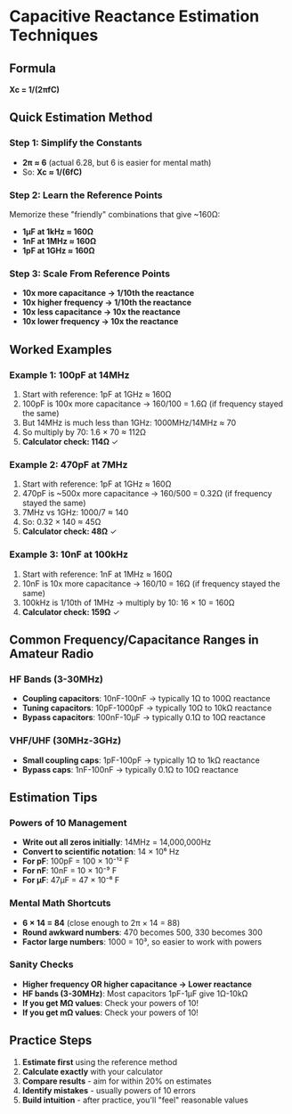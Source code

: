 # Capacitive Reactance Estimation Techniques

## Formula
**Xc = 1/(2πfC)**

## Quick Estimation Method

### Step 1: Simplify the Constants
- **2π ≈ 6** (actual 6.28, but 6 is easier for mental math)
- So: **Xc ≈ 1/(6fC)**

### Step 2: Learn the Reference Points
Memorize these "friendly" combinations that give ~160Ω:
- **1μF at 1kHz ≈ 160Ω**
- **1nF at 1MHz ≈ 160Ω** 
- **1pF at 1GHz ≈ 160Ω**

### Step 3: Scale From Reference Points
- **10x more capacitance → 1/10th the reactance**
- **10x higher frequency → 1/10th the reactance**
- **10x less capacitance → 10x the reactance**
- **10x lower frequency → 10x the reactance**

## Worked Examples

### Example 1: 100pF at 14MHz
1. Start with reference: 1pF at 1GHz ≈ 160Ω
2. 100pF is 100x more capacitance → 160/100 = 1.6Ω (if frequency stayed the same)
3. But 14MHz is much less than 1GHz: 1000MHz/14MHz ≈ 70
4. So multiply by 70: 1.6 × 70 ≈ 112Ω
5. **Calculator check: 114Ω** ✓

### Example 2: 470pF at 7MHz
1. Start with reference: 1pF at 1GHz ≈ 160Ω
2. 470pF is ~500x more capacitance → 160/500 = 0.32Ω (if frequency stayed the same)
3. 7MHz vs 1GHz: 1000/7 ≈ 140
4. So: 0.32 × 140 ≈ 45Ω
5. **Calculator check: 48Ω** ✓

### Example 3: 10nF at 100kHz
1. Start with reference: 1nF at 1MHz ≈ 160Ω
2. 10nF is 10x more capacitance → 160/10 = 16Ω (if frequency stayed the same)
3. 100kHz is 1/10th of 1MHz → multiply by 10: 16 × 10 = 160Ω
4. **Calculator check: 159Ω** ✓

## Common Frequency/Capacitance Ranges in Amateur Radio

### HF Bands (3-30MHz)
- **Coupling capacitors**: 10nF-100nF → typically 1Ω to 100Ω reactance
- **Tuning capacitors**: 10pF-1000pF → typically 10Ω to 10kΩ reactance
- **Bypass capacitors**: 100nF-10μF → typically 0.1Ω to 10Ω reactance

### VHF/UHF (30MHz-3GHz)
- **Small coupling caps**: 1pF-100pF → typically 1Ω to 1kΩ reactance
- **Bypass caps**: 1nF-100nF → typically 0.1Ω to 10Ω reactance

## Estimation Tips

### Powers of 10 Management
- **Write out all zeros initially**: 14MHz = 14,000,000Hz
- **Convert to scientific notation**: 14 × 10⁶ Hz
- **For pF**: 100pF = 100 × 10⁻¹² F
- **For nF**: 10nF = 10 × 10⁻⁹ F  
- **For μF**: 47μF = 47 × 10⁻⁶ F

### Mental Math Shortcuts
- **6 × 14 = 84** (close enough to 2π × 14 = 88)
- **Round awkward numbers**: 470 becomes 500, 330 becomes 300
- **Factor large numbers**: 1000 = 10³, so easier to work with powers

### Sanity Checks
- **Higher frequency OR higher capacitance → Lower reactance**
- **HF bands (3-30MHz)**: Most capacitors 1pF-1μF give 1Ω-10kΩ
- **If you get MΩ values**: Check your powers of 10!
- **If you get mΩ values**: Check your powers of 10!

## Practice Steps
1. **Estimate first** using the reference method
2. **Calculate exactly** with your calculator
3. **Compare results** - aim for within 20% on estimates
4. **Identify mistakes** - usually powers of 10 errors
5. **Build intuition** - after practice, you'll "feel" reasonable values
